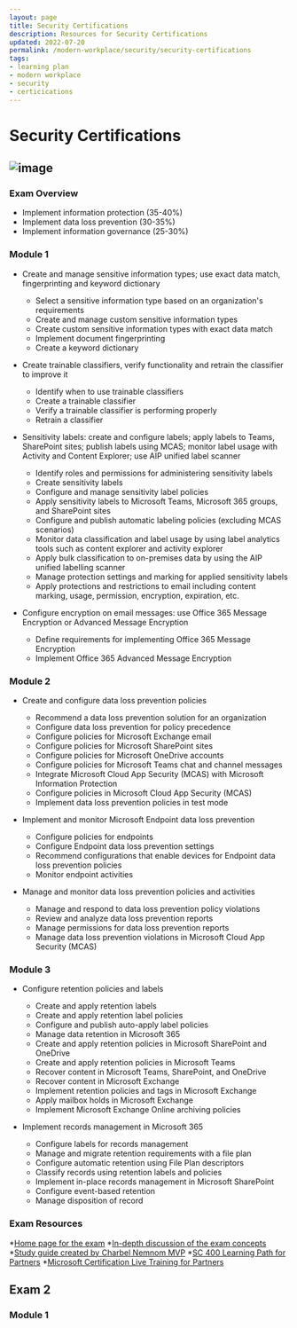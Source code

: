 ```yaml
---
layout: page
title: Security Certifications
description: Resources for Security Certifications
updated: 2022-07-20
permalink: /modern-workplace/security/security-certifications
tags:
- learning plan
- modern workplace
- security
- certicications
---
```


# Security Certifications

## ![image](https://user-images.githubusercontent.com/77458814/180242574-e0db54d0-4971-4761-8e2f-bcd58c1565b2.png)

### Exam Overview

* Implement information protection (35-40%)
* Implement data loss prevention (30-35%)
* Implement information governance (25-30%)

### Module 1

*	Create and manage sensitive information types; use exact data match, fingerprinting and keyword dictionary
    *	Select a sensitive information type based on an organization's requirements
    *	Create and manage custom sensitive information types
    *	Create custom sensitive information types with exact data match
    *	Implement document fingerprinting 
    *	Create a keyword dictionary 

*	Create trainable classifiers, verify functionality and retrain the classifier to improve it
    *	Identify when to use trainable classifiers
    *	Create a trainable classifier
    *	Verify a trainable classifier is performing properly 
    *	Retrain a classifier

*	Sensitivity labels: create and configure labels; apply labels to Teams, SharePoint sites; publish labels using MCAS; monitor label usage with Activity and Content Explorer; use AIP unified label scanner
    *	Identify roles and permissions for administering sensitivity labels 
    *	Create sensitivity labels 
    *	Configure and manage sensitivity label policies 
    *	Apply sensitivity labels to Microsoft Teams, Microsoft 365 groups, and SharePoint sites 
    *	Configure and publish automatic labeling policies (excluding MCAS scenarios) 
    *	Monitor data classification and label usage by using label analytics tools such as content explorer and activity explorer 
    *	Apply bulk classification to on-premises data by using the AIP unified labelling scanner 
    *	Manage protection settings and marking for applied sensitivity labels 
    *	Apply protections and restrictions to email including content marking, usage, permission, encryption, expiration, etc. 

*	Configure encryption on email messages: use Office 365 Message Encryption or Advanced Message Encryption
    *	Define requirements for implementing Office 365 Message Encryption 
    *	Implement Office 365 Advanced Message Encryption

### Module 2

*	Create and configure data loss prevention policies 
    *	Recommend a data loss prevention solution for an organization 
    *	Configure data loss prevention for policy precedence 
    *	Configure policies for Microsoft Exchange email 
    *	Configure policies for Microsoft SharePoint sites 
    *	Configure policies for Microsoft OneDrive accounts 
    *	Configure policies for Microsoft Teams chat and channel messages 
    *	Integrate Microsoft Cloud App Security (MCAS) with Microsoft Information Protection 
    *	Configure policies in Microsoft Cloud App Security (MCAS) 
    *	Implement data loss prevention policies in test mode 

*	Implement and monitor Microsoft Endpoint data loss prevention 
      *	Configure policies for endpoints 
      *	Configure Endpoint data loss prevention settings 
      *	Recommend configurations that enable devices for Endpoint data loss prevention policies 
      *	Monitor endpoint activities 

*	Manage and monitor data loss prevention policies and activities 
    *	Manage and respond to data loss prevention policy violations 
    *	Review and analyze data loss prevention reports 
    *	Manage permissions for data loss prevention reports 
    *	Manage data loss prevention violations in Microsoft Cloud App Security (MCAS) 

### Module 3

*	Configure retention policies and labels 
    *	Create and apply retention labels 
    *	Create and apply retention label policies 
    *	Configure and publish auto-apply label policies 
    *	Manage data retention in Microsoft 365 
    *	Create and apply retention policies in Microsoft SharePoint and OneDrive 
    *	Create and apply retention policies in Microsoft Teams 
    *	Recover content in Microsoft Teams, SharePoint, and OneDrive 
    *	Recover content in Microsoft Exchange 
    *	Implement retention policies and tags in Microsoft Exchange 
    *	Apply mailbox holds in Microsoft Exchange 
    *	Implement Microsoft Exchange Online archiving policies 
  
*	Implement records management in Microsoft 365 
    *	Configure labels for records management 
    *	Manage and migrate retention requirements with a file plan 
    *	Configure automatic retention using File Plan descriptors 
    *	Classify records using retention labels and policies 
    *	Implement in-place records management in Microsoft SharePoint 
    *	Configure event-based retention 
    *	Manage disposition of record
  
  ### Exam Resources
  
*[Home page for the exam](https://aka.ms/SC-400)
*[In-depth discussion of the exam concepts](https://aka.ms/YouTube/SC-400)
*[Study guide created by Charbel Nemnom MVP](https://charbelnemnom.com/sc-400-exam-study-guide-microsoft-information-protection-administrator/)
*[SC 400 Learning  Path for Partners](https://partner.microsoft.com/en-us/training/assets/collection/microsoft-information-protection-administrator-sc-400#/)
*[Microsoft Certification Live Training for Partners](https://partner.microsoft.com/en-us/marketing/cloud-weeks)


  








## Exam 2
### Module 1
